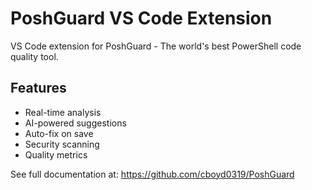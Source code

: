 # PoshGuard VS Code Extension

VS Code extension for PoshGuard - The world's best PowerShell code quality tool.

## Features

- Real-time analysis
- AI-powered suggestions  
- Auto-fix on save
- Security scanning
- Quality metrics

See full documentation at: <https://github.com/cboyd0319/PoshGuard>

